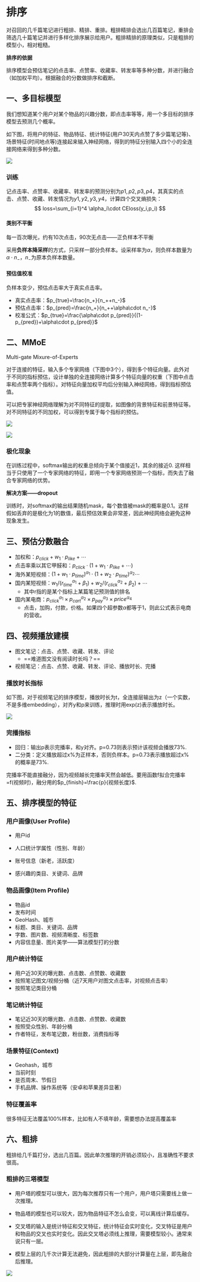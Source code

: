 # 排序

对召回的几千篇笔记进行粗排、精排、重排。粗排精排会选出几百篇笔记，重排会筛选几十篇笔记并进行多样化排序展示给用户。粗排精排的原理类似，只是粗排的模型小，相对粗糙。

**排序的依据**

排序模型会预估笔记的点击率、点赞率、收藏率、转发率等多种分数，并进行融合（如加权平均）。根据融合的分数做排序和截断。

## 一、多目标模型

我们想知道某个用户对某个物品的兴趣分数，即点击率等等，用一个多目标的排序模型去预测几个概率。

如下图，将用户的特征、物品特征、统计特征(用户30天内点赞了多少篇笔记等)、场景特征(时间地点等)连接起来输入神经网络，得到的特征分别输入四个小的全连接网络来得到多种分数。

![](../figures/17.png)

### 训练

记点击率、点赞率、收藏率、转发率的预测分别为$p1,p2,p3,p4$，其真实的点击、点赞、收藏、转发情况为$y1,y2,y3,y4$，计算四个交叉熵损失：
$$
loss=\sum_{i=1}^4 \alpha_i\cdot CEloss(y_i,p_i)
$$

#### 类别不平衡

每一百次曝光，约有10次点击，90次无点击——正负样本不平衡

采用**负样本降采样**的方式，只采样一部分负样本。设采样率为$\alpha$，则负样本数量为$\alpha\cdot n_-$，$n_-$为原本负样本数量。

#### 预估值校准

负样本变少，预估点击率大于真实点击率。

- 真实点击率：$p_{true}=\frac{n_+}{n_++n_-}$
- 预估点击率：$p_{pred}=\frac{n_+}{n_++\alpha\cdot n_-}$
- 校准公式：$p_{true}=\frac{\alpha\cdot p_{pred}}{(1-p_{pred})+\alpha\cdot p_{pred}}$

## 二、MMoE

Multi-gate Mixure-of-Experts

对于连接的特征，输入多个专家网络（下图中3个），得到多个特征向量。此外对于不同的指标预估，设计单独的全连接网络计算多个特征向量的权重（下图中点击率和点赞率两个指标）。对特征向量加权平均后分别输入神经网络，得到指标预估值。

可以把专家神经网络理解为对不同特征的提取，如图像的背景特征和前景特征等。对不同特征的不同加权，可以得到专属于每个指标的预估。

![](../figures/19.png)

![](../figures/18.png)

### 极化现象

在训练过程中，softmax输出的权重总倾向于某个值接近1，其余的接近0. 这样相当于只使用了一个专家网络的特征，即用一个专家网络预测一个指标，而失去了融合专家网络的优势。

**解决方案——dropout**

训练时，对softmax的输出结果随机mask，每个数值被mask的概率是0.1。这样假如丢弃的是极化为1的数值，最后预估效果会非常差，因此神经网络会避免这种现象发生。

## 三、预估分数融合

- 加权和：$p_{click}+w_1\cdot p_{like} + \cdots$
- 点击率乘以其它甲醛和：$p_{click}\cdot(1+w_1\cdot p_{like}+\cdots)$
- 海外某短视频：$(1+w_1\cdot p_{time})^{\alpha_1}\cdot (1+w_2\cdot p_{time})^{\alpha_2}\cdots$
- 国内某短视频：$w_1/(r_{time}^{\alpha_1}+\beta_1)+w_2/(r_{click}^{\alpha_2}+\beta_2)+\cdots$
  - 其中r指的是某个指标上某篇笔记预测值的排名
- 国内某电商：$p_{click}^{\alpha_1}\times p_{cart}^{\alpha_2}\times p_{pay}^{\alpha_3}\times price^{\alpha_4}$
  - 点击，加购，付款，价格。如果四个超参数$\alpha$都等于1，则此公式表示电商的营收。

## 四、视频播放建模

- 图文笔记：点击、点赞、收藏、转发、评论
  - ==难道图文没有阅读时长吗？==
- 视频笔记：点击、点赞、收藏、转发、评论、播放时长、完播

### 播放时长指标

如下图，对于视频笔记的排序模型，播放时长为t，全连接层输出为z（一个实数，不是多维embedding），对齐y和p来训练，推理时用exp(z)表示播放时长。

![](../figures/20.png)

### 完播指标

- 回归：输出p表示完播率，和y对齐。p=0.73则表示预计该视频会播放73%.
- 二分类：定义播放超过x%为正样本，否则负样本。p=0.73表示播放超过x%的概率是73%.

完播率不能直接融分，因为视频越长完播率天然会越低。要用函数f拟合完播率=f(视频时)，融分用的$p_{finish}=\frac{p}{视频长度}$.

## 五、排序模型的特征

### 用户画像(User Profile)

- 用户id

- 人口统计学属性（性别、年龄）
- 账号信息（新老，活跃度）
- 感兴趣的类目、关键词、品牌

### 物品画像(Item Profile)

- 物品id
- 发布时间
- GeoHash、城市
- 标题、类目、关键词、品牌
- 字数、图片数、视频清晰度、标签数
- 内容信息量、图片美学——算法模型打的分数

### 用户统计特征

- 用户近30天的曝光数、点击数、点赞数、收藏数
- 按照笔记图文/视频分桶（近7天用户对图文点击率，对视频点击率）
- 按照笔记类目分桶

### 笔记统计特征

- 笔记近30天的曝光数、点击数、点赞数、收藏数
- 按照受众性别、年龄分桶
- 作者特征，发布笔记数，粉丝数，消费指标等

### 场景特征(Context)

- Geohash，城市
- 当前时刻
- 是否周末、节假日
- 手机品牌、操作系统等（安卓和苹果差异显著）

### 特征覆盖率

很多特征无法覆盖100%样本，比如有人不填年龄，需要想办法提高覆盖率

## 六、粗排

粗排给几千篇打分，选出几百篇。因此单次推理的开销必须较小，且准确性不要求很高。

### 粗排的三塔模型

- 用户塔的模型可以很大，因为每次推荐只有一个用户，用户塔只需要线上做一次推理。

- 物品塔的模型也可以较大，因为物品特征不怎么会变，可以离线计算后缓存。

- 交叉塔的输入是统计特征和交叉特征，统计特征会实时变化，交叉特征是用户和物品的交叉也实时变化。因此交叉塔必须线上推理，需要模型较小。通常来说只有一层。
- 模型上层的几千次计算无法避免，因此粗排的大部分计算量在上层，即先融合后推理。

![](../figures/21.png)